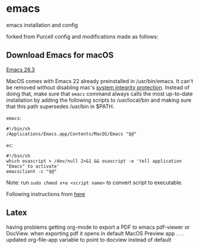 # emacs
emacs installation and config

forked from Purcell config and modifications made as follows:

## Download Emacs for macOS
[Emacs 26.3](https://emacsformacosx.com/)

MacOS comes with Emacs 22 already preinstalled in /usr/bin/emacs. It can't be removed without disabling mac's [system integrity protection](https://developer.apple.com/library/archive/documentation/Security/Conceptual/System_Integrity_Protection_Guide/ConfiguringSystemIntegrityProtection/ConfiguringSystemIntegrityProtection.html). Instead of doing that, make sure that `emacs` command always calls the most up-to-date installation by adding the following scripts to /usr/local/bin and making sure that this path supersedes /usr/bin in $PATH. 

`emacs`:
```
#!/bin/sh
/Applications/Emacs.app/Contents/MacOS/Emacs "$@"
```

`ec`:
```
#!/bin/sh
which osascript > /dev/null 2>&1 && osascript -e 'tell application "Emacs" to activate'
emacsclient -c "$@"
```
Note: run `sudo chmod x+a <script name>` to convert script to executable.

Following instructions from [here](https://emacsformacosx.com/tips)

## Latex
having problems getting org-mode to export a PDF to emacs pdf-viewer or DocView. when exporting pdf it opens in default MacOS Preview app . . . updated org-file-app variable to point to docview instead of default



